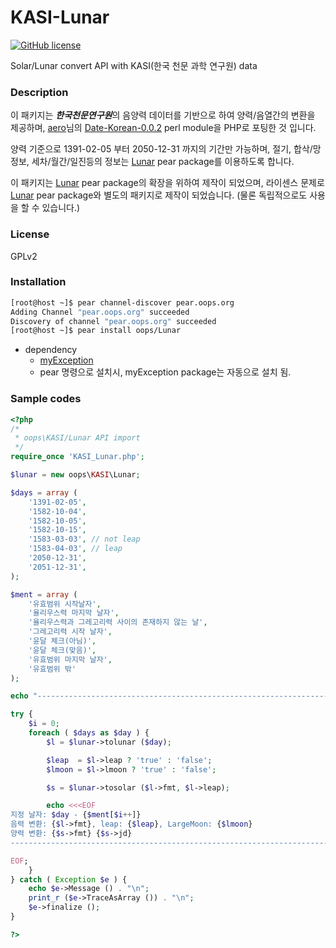 # KASI-Lunar

[![GitHub license](https://img.shields.io/badge/license-GPLv2-blue.svg)](http://www.gnu.org/licenses/old-licenses/gpl-2.0.txt)


Solar/Lunar convert API with KASI(한국 천문 과학 연구원) data

### Description

이 패키지는 ***한국천문연구원***의 음양력 데이터를 기반으로 하여 양력/음열간의 변환을
제공하며, [aero](http://aero.sarang.net/)님의 [Date-Korean-0.0.2](http://search.cpan.org/~aero/Date-Korean-0.0.2/)
perl module을 PHP로 포팅한 것 입니다.

양력 기준으로 1391-02-05 부터 2050-12-31 까지의 기간만 가능하며, 절기, 합삭/망
정보, 세차/월간/일진등의 정보는 [Lunar](https://github.com/OOPS-ORG-PHP/Lunar/) pear package를
이용하도록 합니다.

이 패키지는 [Lunar](https://github.com/OOPS-ORG-PHP/Lunar/) pear package의 확장을 위하여 제작이
되었으며, 라이센스 문제로 [Lunar](https://github.com/OOPS-ORG-PHP/Lunar/) pear package와 별도의
패키지로 제작이 되었습니다. (물론 독립적으로도 사용을 할 수 있습니다.)

### License

GPLv2

### Installation

```bash
[root@host ~]$ pear channel-discover pear.oops.org
Adding Channel "pear.oops.org" succeeded
Discovery of channel "pear.oops.org" succeeded
[root@host ~]$ pear install oops/Lunar
```

* dependency
  * [myException](http://mirror.oops.org/pub/oops/php/pear/myException/)
  * pear 명령으로 설치시, myException package는 자동으로 설치 됨.
  
### Sample codes
```php
<?php
/*
 * oops\KASI/Lunar API import
 */
require_once 'KASI_Lunar.php';

$lunar = new oops\KASI\Lunar;

$days = array (
    '1391-02-05',
    '1582-10-04',
    '1582-10-05',
    '1582-10-15',
    '1583-03-03', // not leap
    '1583-04-03', // leap
    '2050-12-31',
    '2051-12-31',
);

$ment = array (
    '유효범위 시작날자',
    '율리우스력 마지막 날자',
    '율리우스력과 그레고리력 사이의 존재하지 않는 날',
    '그레고리력 시작 날자',
    '윤달 체크(아님)',
    '윤달 체크(맞음)',
    '유효범위 마지막 날자',
    '유효범위 밖'
);

echo "-----------------------------------------------------------------------\n";

try {
    $i = 0;
    foreach ( $days as $day ) {
        $l = $lunar->tolunar ($day);

        $leap  = $l->leap ? 'true' : 'false';
        $lmoon = $l->lmoon ? 'true' : 'false';

        $s = $lunar->tosolar ($l->fmt, $l->leap);

        echo <<<EOF
지정 날자: $day - {$ment[$i++]}
음력 변환: {$l->fmt}, leap: {$leap}, LargeMoon: {$lmoon}
양력 변환: {$s->fmt} {$s->jd}
-----------------------------------------------------------------------

EOF;
    }
} catch ( Exception $e ) {
    echo $e->Message () . "\n";
    print_r ($e->TraceAsArray ()) . "\n";
    $e->finalize ();
}

?>
```
